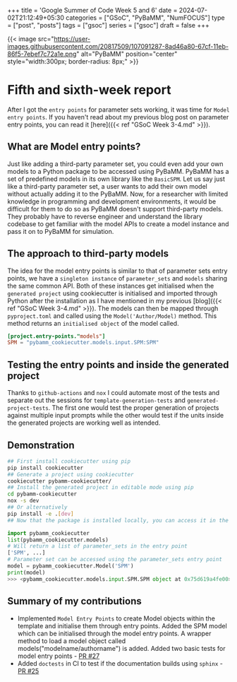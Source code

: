 +++
title = 'Google Summer of Code Week 5 and 6'
date = 2024-07-02T21:12:49+05:30
categories = ["GSoC", "PyBaMM", "NumFOCUS"]
type = ["post", "posts"]
tags = ["gsoc"]
series = ["gsoc"]
draft = false 
+++

{{< image src="https://user-images.githubusercontent.com/20817509/107091287-8ad46a80-67cf-11eb-86f5-7ebef7c72a1e.png" alt="PyBaMM" position="center" style="width:300px; border-radius: 8px;" >}}

# Fifth and sixth-week report
After I got the `entry points` for parameter sets working, it was time for `Model entry points`. If you haven't read about my previous blog post on parameter entry points, you can read it [here]({{< ref "GSoC Week 3-4.md" >}}).

## What are Model entry points?
Just like adding a third-party parameter set, you could even add your own models to a Python package to be accessed using PyBaMM. PyBaMM has a set of predefined models in its own library like the `BasicSPM`. Let us say just like a third-party parameter set, a user wants to add their own model without actually adding it to the PyBaMM. Now, for a researcher with limited knowledge in programming and development environments, it would be difficult for them to do so as PyBaMM doesn't support third-party models. They probably have to reverse engineer and understand the library codebase to get familiar with the model APIs to create a model instance and pass it on to PyBaMM for simulation.

## The approach to third-party models 
The idea for the model entry points is similar to that of parameter sets entry points, we have a `singleton instance` of 
`parameter_sets` and `models` sharing the same common API. Both of these instances get initialised when the `generated project` using cookiecutter is initialised and imported through Python after the installation as I have mentioned in my previous [blog]({{< ref "GSoC Week 3-4.md" >}}). The models can then be mapped through `pyproject.toml` and called using the `Model('Author/Model)` method. This method returns an `initialised object` of the model called.
```toml
[project.entry-points."models"]
SPM = "pybamm_cookiecutter.models.input.SPM:SPM"
```

## Testing the entry points and inside the generated project
Thanks to `github-actions` and `nox` I could automate most of the tests and separate out the sessions for `template-generation-tests` and `generated-project-tests`. The first one would test the proper generation of projects against multiple input prompts while the other would test if the units inside the generated projects are working well as intended.

## Demonstration 
```bash
## First install cookiecutter using pip
pip install cookiecutter
## Generate a project using cookiecutter 
cookiecutter pybamm-cookiecutter/
## Install the generated project in editable mode using pip
cd pybamm-cookiecutter
nox -s dev 
## Or alternatively 
pip install -e .[dev]
## Now that the package is installed locally, you can access it in the Python shell
```
```Python
import pybamm_cookiecutter
list(pybamm_cookiecutter.models)
# Will return a list of parameter_sets in the entry point
['SPM', ...]
# Parameter set can be accessed using the parameter_sets entry point
model = pybamm_cookiecutter.Model('SPM')
print(model)
>>> <pybamm_cookiecutter.models.input.SPM.SPM object at 0x75d619a4fe00>
```

## Summary of my contributions
- Implemented `Model Entry Points` to create Model objects within the template and initialise them through entry points.
Added the SPM model which can be initialised through the model entry points.
A wrapper method to load a model object called models("modelname/authorname") is added.
Added two basic tests for model entry points - [PR #27](https://github.com/pybamm-team/pybamm-cookiecutter/pull/27)
- Added `doctests` in CI to test if the documentation builds using `sphinx` - [PR #25](https://github.com/pybamm-team/pybamm-cookiecutter/pull/25)

